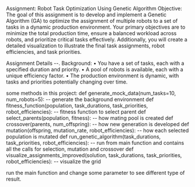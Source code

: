 Assignment: Robot Task Optimization Using Genetic Algorithm
Objective:
The goal of this assignment is to develop and implement a Genetic Algorithm (GA) to optimize the
assignment of multiple robots to a set of tasks in a dynamic production environment. Your primary
objectives are to minimize the total production time, ensure a balanced workload across robots, and
prioritize critical tasks effectively. Additionally, you will create a detailed visualization to illustrate the final task assignments, robot efficiencies, and task priorities.

Assignment Details
--. Background:
• You have a set of tasks, each with a specified duration and priority.
• A pool of robots is available, each with a unique efficiency factor.
• The production environment is dynamic, with tasks and priorities potentially changing
over time.

some methods in this project: 
def generate_mock_data(num_tasks=10, num_robots=5): -- generate the background environment
def fitness_function(population, task_durations, task_priorities, robot_efficiencies): -- fitness function to select parent
def select_parents(population, fitness): -- how mating pool is created
def crossover(parents, num_offspring): -- how new generation is developed 
def mutation(offspring, mutation_rate, robot_efficiencies): -- how each selected population is mutated 
def run_genetic_algorithm(task_durations, task_priorities, robot_efficiencies):  -- run from main function and contains all the calls for selection, mutation and crossover
def visualize_assignments_improved(solution, task_durations, task_priorities, robot_efficiencies): -- visualize the grid 

run the main function and change some parameter to see different type of result. 
 
